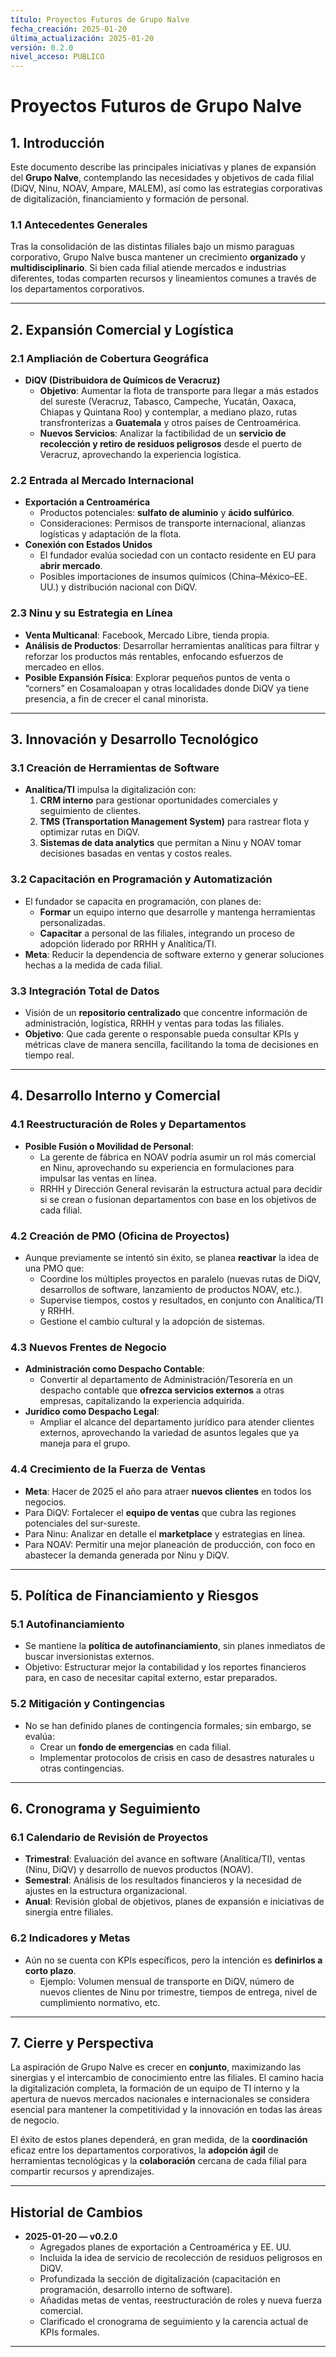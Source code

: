 ```yaml
---
título: Proyectos Futuros de Grupo Nalve
fecha_creación: 2025-01-20
última_actualización: 2025-01-20
versión: 0.2.0
nivel_acceso: PUBLICO
---
```

# Proyectos Futuros de Grupo Nalve

## 1. Introducción
Este documento describe las principales iniciativas y planes de expansión del **Grupo Nalve**, contemplando las necesidades y objetivos de cada filial (DiQV, Ninu, NOAV, Ampare, MALEM), así como las estrategias corporativas de digitalización, financiamiento y formación de personal.

### 1.1 Antecedentes Generales
Tras la consolidación de las distintas filiales bajo un mismo paraguas corporativo, Grupo Nalve busca mantener un crecimiento **organizado** y **multidisciplinario**. Si bien cada filial atiende mercados e industrias diferentes, todas comparten recursos y lineamientos comunes a través de los departamentos corporativos.

---

## 2. Expansión Comercial y Logística

### 2.1 Ampliación de Cobertura Geográfica
- **DiQV (Distribuidora de Químicos de Veracruz)**  
  - **Objetivo**: Aumentar la flota de transporte para llegar a más estados del sureste (Veracruz, Tabasco, Campeche, Yucatán, Oaxaca, Chiapas y Quintana Roo) y contemplar, a mediano plazo, rutas transfronterizas a **Guatemala** y otros países de Centroamérica.  
  - **Nuevos Servicios**: Analizar la factibilidad de un **servicio de recolección y retiro de residuos peligrosos** desde el puerto de Veracruz, aprovechando la experiencia logística.

### 2.2 Entrada al Mercado Internacional
- **Exportación a Centroamérica**  
  - Productos potenciales: **sulfato de aluminio** y **ácido sulfúrico**.  
  - Consideraciones: Permisos de transporte internacional, alianzas logísticas y adaptación de la flota.
- **Conexión con Estados Unidos**  
  - El fundador evalúa sociedad con un contacto residente en EU para **abrir mercado**.  
  - Posibles importaciones de insumos químicos (China–México–EE. UU.) y distribución nacional con DiQV.

### 2.3 Ninu y su Estrategia en Línea
- **Venta Multicanal**: Facebook, Mercado Libre, tienda propia.  
- **Análisis de Productos**: Desarrollar herramientas analíticas para filtrar y reforzar los productos más rentables, enfocando esfuerzos de mercadeo en ellos.  
- **Posible Expansión Física**: Explorar pequeños puntos de venta o “corners” en Cosamaloapan y otras localidades donde DiQV ya tiene presencia, a fin de crecer el canal minorista.

---

## 3. Innovación y Desarrollo Tecnológico

### 3.1 Creación de Herramientas de Software
- **Analítica/TI** impulsa la digitalización con:
  1. **CRM interno** para gestionar oportunidades comerciales y seguimiento de clientes.
  2. **TMS (Transportation Management System)** para rastrear flota y optimizar rutas en DiQV.
  3. **Sistemas de data analytics** que permitan a Ninu y NOAV tomar decisiones basadas en ventas y costos reales.

### 3.2 Capacitación en Programación y Automatización
- El fundador se capacita en programación, con planes de:
  - **Formar** un equipo interno que desarrolle y mantenga herramientas personalizadas.
  - **Capacitar** a personal de las filiales, integrando un proceso de adopción liderado por RRHH y Analítica/TI.
- **Meta**: Reducir la dependencia de software externo y generar soluciones hechas a la medida de cada filial.

### 3.3 Integración Total de Datos
- Visión de un **repositorio centralizado** que concentre información de administración, logística, RRHH y ventas para todas las filiales.  
- **Objetivo**: Que cada gerente o responsable pueda consultar KPIs y métricas clave de manera sencilla, facilitando la toma de decisiones en tiempo real.

---

## 4. Desarrollo Interno y Comercial

### 4.1 Reestructuración de Roles y Departamentos
- **Posible Fusión o Movilidad de Personal**:  
  - La gerente de fábrica en NOAV podría asumir un rol más comercial en Ninu, aprovechando su experiencia en formulaciones para impulsar las ventas en línea.  
  - RRHH y Dirección General revisarán la estructura actual para decidir si se crean o fusionan departamentos con base en los objetivos de cada filial.

### 4.2 Creación de PMO (Oficina de Proyectos)
- Aunque previamente se intentó sin éxito, se planea **reactivar** la idea de una PMO que:
  - Coordine los múltiples proyectos en paralelo (nuevas rutas de DiQV, desarrollos de software, lanzamiento de productos NOAV, etc.).  
  - Supervise tiempos, costos y resultados, en conjunto con Analítica/TI y RRHH.  
  - Gestione el cambio cultural y la adopción de sistemas.

### 4.3 Nuevos Frentes de Negocio
- **Administración como Despacho Contable**:  
  - Convertir al departamento de Administración/Tesorería en un despacho contable que **ofrezca servicios externos** a otras empresas, capitalizando la experiencia adquirida.  
- **Jurídico como Despacho Legal**:  
  - Ampliar el alcance del departamento jurídico para atender clientes externos, aprovechando la variedad de asuntos legales que ya maneja para el grupo.

### 4.4 Crecimiento de la Fuerza de Ventas
- **Meta**: Hacer de 2025 el año para atraer **nuevos clientes** en todos los negocios.  
- Para DiQV: Fortalecer el **equipo de ventas** que cubra las regiones potenciales del sur-sureste.  
- Para Ninu: Analizar en detalle el **marketplace** y estrategias en línea.  
- Para NOAV: Permitir una mejor planeación de producción, con foco en abastecer la demanda generada por Ninu y DiQV.

---

## 5. Política de Financiamiento y Riesgos

### 5.1 Autofinanciamiento
- Se mantiene la **política de autofinanciamiento**, sin planes inmediatos de buscar inversionistas externos.  
- Objetivo: Estructurar mejor la contabilidad y los reportes financieros para, en caso de necesitar capital externo, estar preparados.

### 5.2 Mitigación y Contingencias
- No se han definido planes de contingencia formales; sin embargo, se evalúa:
  - Crear un **fondo de emergencias** en cada filial.  
  - Implementar protocolos de crisis en caso de desastres naturales u otras contingencias.

---

## 6. Cronograma y Seguimiento

### 6.1 Calendario de Revisión de Proyectos
- **Trimestral**: Evaluación del avance en software (Analítica/TI), ventas (Ninu, DiQV) y desarrollo de nuevos productos (NOAV).  
- **Semestral**: Análisis de los resultados financieros y la necesidad de ajustes en la estructura organizacional.  
- **Anual**: Revisión global de objetivos, planes de expansión e iniciativas de sinergia entre filiales.

### 6.2 Indicadores y Metas
- Aún no se cuenta con KPIs específicos, pero la intención es **definirlos a corto plazo**.  
  - Ejemplo: Volumen mensual de transporte en DiQV, número de nuevos clientes de Ninu por trimestre, tiempos de entrega, nivel de cumplimiento normativo, etc.

---

## 7. Cierre y Perspectiva
La aspiración de Grupo Nalve es crecer en **conjunto**, maximizando las sinergias y el intercambio de conocimiento entre las filiales. El camino hacia la digitalización completa, la formación de un equipo de TI interno y la apertura de nuevos mercados nacionales e internacionales se considera esencial para mantener la competitividad y la innovación en todas las áreas de negocio.

El éxito de estos planes dependerá, en gran medida, de la **coordinación** eficaz entre los departamentos corporativos, la **adopción ágil** de herramientas tecnológicas y la **colaboración** cercana de cada filial para compartir recursos y aprendizajes.

---

## Historial de Cambios
- **2025-01-20 — v0.2.0**  
  - Agregados planes de exportación a Centroamérica y EE. UU.  
  - Incluida la idea de servicio de recolección de residuos peligrosos en DiQV.  
  - Profundizada la sección de digitalización (capacitación en programación, desarrollo interno de software).  
  - Añadidas metas de ventas, reestructuración de roles y nueva fuerza comercial.  
  - Clarificado el cronograma de seguimiento y la carencia actual de KPIs formales.  

---